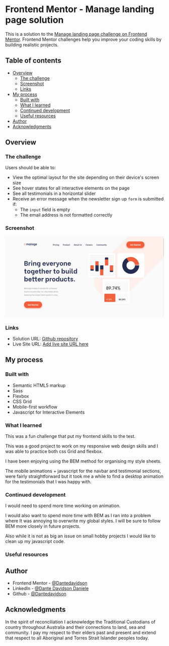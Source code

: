 # Frontend Mentor - Manage landing page solution

This is a solution to the [Manage landing page challenge on Frontend Mentor](https://www.frontendmentor.io/challenges/manage-landing-page-SLXqC6P5). Frontend Mentor challenges help you improve your coding skills by building realistic projects.

## Table of contents

- [Overview](#overview)
  - [The challenge](#the-challenge)
  - [Screenshot](#screenshot)
  - [Links](#links)
- [My process](#my-process)
  - [Built with](#built-with)
  - [What I learned](#what-i-learned)
  - [Continued development](#continued-development)
  - [Useful resources](#useful-resources)
- [Author](#author)
- [Acknowledgments](#acknowledgments)

## Overview

### The challenge

Users should be able to:

- View the optimal layout for the site depending on their device's screen size
- See hover states for all interactive elements on the page
- See all testimonials in a horizontal slider
- Receive an error message when the newsletter sign up `form` is submitted if:
  - The `input` field is empty
  - The email address is not formatted correctly

### Screenshot

![](./images/screenshot.jpg)

### Links

- Solution URL: [Github repository](https://github.com/Dantedavidson/Manage-landing-page)
- Live Site URL: [Add live site URL here](https://dantedavidson.github.io/Manage-landing-page/)

## My process

### Built with

- Semantic HTML5 markup
- Sass
- Flexbox
- CSS Grid
- Mobile-first workflow
- Javascript for Interactive Elements

### What I learned

This was a fun challenge that put my frontend skills to the test.

This was a good project to work on my responsive web design skills and I was able to practice both css Grid and flexbox.

I have been enjoying using the BEM method for organising my style sheets.

The mobile animations + javascript for the navbar and testimonial sections, were fairly straightforward but it took me a while to find a desktop animation for the testimonials that I was happy with.

### Continued development

I would need to spend more time working on animation.

I would also want to spend more time with BEM as I ran into a problem where It was annoying to overwrite my global styles. I will be sure to follow BEM more closely in future projects.

Also while it is not as big an issue on small hobby projects I would like to clean up my javascript code.

### Useful resources

## Author

- Frontend Mentor - [@Dantedavidson](https://www.frontendmentor.io/profile/Dantedavidson)
- LinkedIn - [@Dante Davidson Daniele](https://www.linkedin.com/in/dante-davidson-daniele-54a1ab213/)
- Github - [@Dantedavidson](https://github.com/Dantedavidson)

## Acknowledgments

In the spirit of reconciliation I acknowledge the Traditional Custodians of country throughout Australia and their connections to land, sea and community. I pay my respect to their elders past and present and extend that respect to all Aboriginal and Torres Strait Islander peoples today.
